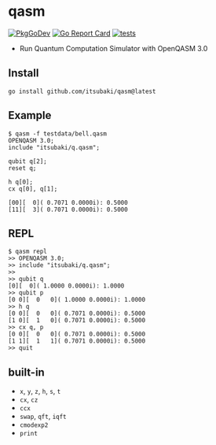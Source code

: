 # qasm

[![PkgGoDev](https://pkg.go.dev/badge/github.com/itsubaki/qasm)](https://pkg.go.dev/github.com/itsubaki/qasm)
[![Go Report Card](https://goreportcard.com/badge/github.com/itsubaki/qasm?style=flat-square)](https://goreportcard.com/report/github.com/itsubaki/qasm)
[![tests](https://github.com/itsubaki/qasm/workflows/tests/badge.svg?branch=main)](https://github.com/itsubaki/qasm/actions)

 - Run Quantum Computation Simulator with OpenQASM 3.0

## Install

```shell
go install github.com/itsubaki/qasm@latest
```

## Example

```shell
$ qasm -f testdata/bell.qasm
OPENQASM 3.0;
include "itsubaki/q.qasm";

qubit q[2];
reset q;

h q[0];
cx q[0], q[1];

[00][  0]( 0.7071 0.0000i): 0.5000
[11][  3]( 0.7071 0.0000i): 0.5000
```

## REPL

```shell
$ qasm repl
>> OPENQASM 3.0;
>> include "itsubaki/q.qasm";
>> 
>> qubit q
[0][  0]( 1.0000 0.0000i): 1.0000
>> qubit p
[0 0][  0   0]( 1.0000 0.0000i): 1.0000
>> h q
[0 0][  0   0]( 0.7071 0.0000i): 0.5000
[1 0][  1   0]( 0.7071 0.0000i): 0.5000
>> cx q, p
[0 0][  0   0]( 0.7071 0.0000i): 0.5000
[1 1][  1   1]( 0.7071 0.0000i): 0.5000
>> quit
```

## built-in

 * `x`, `y`, `z`, `h`, `s`, `t`
 * `cx`, `cz`
 * `ccx`
 * `swap`, `qft`, `iqft`
 * `cmodexp2`
 * `print`
